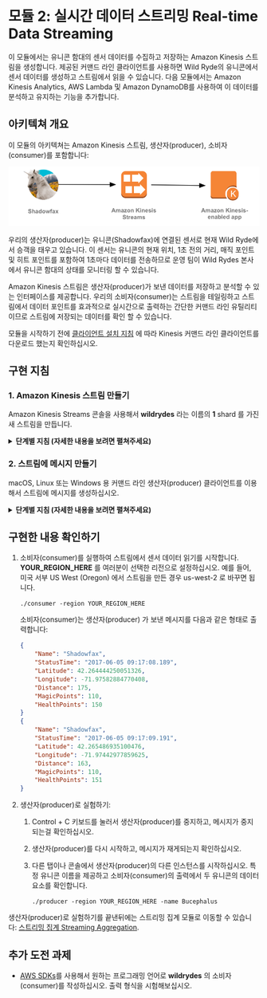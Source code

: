 # 모듈 2: 실시간 데이터 스트리밍 Real-time Data Streaming

이 모듈에서는 유니콘 함대의 센서 데이터를 수집하고 저장하는 Amazon Kinesis 스트림을 생성합니다. 제공된 커맨드 라인 클라이언트를 사용하면 Wild Ryde의 유니콘에서 센서 데이터를 생성하고 스트림에서 읽을 수 있습니다. 다음 모듈에서는 Amazon Kinesis Analytics, AWS Lambda 및 Amazon DynamoDB를 사용하여 이 데이터를 분석하고 유지하는 기능을 추가합니다.

## 아키텍쳐 개요

이 모듈의 아키텍쳐는 Amazon Kinesis 스트림, 생산자(producer), 소비자(consumer)를 포함합니다:

<kbd>![아키텍쳐](../images/data-streaming-architecture.png)</kbd>

우리의 생산자(producer)는 유니콘(Shadowfax)에 연결된 센서로 현재 Wild Ryde에서 승객을 태우고 있습니다. 이 센서는 유니콘의 현재 위치, 1초 전의 거리, 매직 포인트 및 히트 포인트를 포함하여 1초마다 데이터를 전송하므로 운영 팀이 Wild Rydes 본사에서 유니콘 함대의 상태를 모니터링 할 수 있습니다.

Amazon Kinesis 스트림은 생산자(producer)가 보낸 데이터를 저장하고 분석할 수 있는 인터페이스를 제공합니다. 우리의 소비자(consumer)는 스트림을 테일링하고 스트림에서 데이터 포인트를 효과적으로 실시간으로 출력하는 간단한 커맨드 라인 유틸리티이므로 스트림에 저장되는 데이터를 확인 할 수 있습니다.

모듈을 시작하기 전에 [클라이언트 설치 지침][client-installation] 에 따라 Kinesis 커맨드 라인 클라이언트를 다운로드 했는지 확인하십시오.

## 구현 지침

### 1. Amazon Kinesis 스트림 만들기

Amazon Kinesis Streams 콘솔을 사용해서 **wildrydes** 라는 이름의 **1** shard 를 가진 새 스트림을 만듭니다.

<details>
<summary><strong>단계별 지침 (자세한 내용을 보려면 펼쳐주세요)</strong></summary><p>

1. AWS 콘솔에서 **Services** 를 클릭한 다음, Analytics 섹션에서 **Kinesis** 를 선택합니다.

1. **Go to the Streams console** 를 선택합니다. 

1. **Create Kinesis stream** 를 클릭합니다.

1. **Kinesis stream name** 에 `wildrydes` 를 입력하고, **Number of shards** 에 `1` 을 입력한 다음, **Create Kinesis stream** 를 클릭하십시오.

1. 약 60 초 이내에 Kinesis 스트림이 **ACTIVE** 로 바뀌면서 실시간 스트리밍 데이터를 저장할 준비가 된 상태로 변경됩니다.

	<kbd>![스트림 생성 스크린샷](../images/data-streaming-stream-created.png)</kbd>

</p></details>

### 2. 스트림에 메시지 만들기

macOS, Linux 또는 Windows 용 커맨드 라인 생산자(producer) 클라이언트를 이용해서 스트림에 메시지를 생성하십시오.

<details>
<summary><strong>단계별 지침 (자세한 내용을 보려면 펼쳐주세요)</strong></summary><p>

1. 생산자를 실행하여 센서 데이터를 스트림으로 내보내십시오. **YOUR\_REGION\_HERE** 를 여러분이 선택한 리전으로 설정하십시오. 예를 들어, 미국 서부 US West (Oregon) 에서 스트림을 만든 경우 us-west-2 로 바꾸면 됩니다.

	```console
	./producer -region YOUR_REGION_HERE
	```

	생산자(producer)는 스트림에 메시지를 두번 보낸뒤 화면에 마침표 `.` 를 출력합니다

	```console
	$ ./producer -region us-east-1
	..................................................
	```

1. Amazon Kinesis Streams 콘솔에서, **wildrydes** 를 클릭하고 **Monitoring** 탭을 선택하십시오.

1. 몇 분 정도가 지난뒤에, **Put Record (success count)** 그래프에서 초당 한번씩 입력받는걸 기록하게 됩니다.

	<kbd>![Put Record graph screenshot](../images/data-streaming-put-records.png)</kbd>

</p></details>

## 구현한 내용 확인하기

1. 소비자(consumer)를 실행하여 스트림에서 센서 데이터 읽기를 시작합니다. **YOUR\_REGION\_HERE** 를 여러분이 선택한 리전으로 설정하십시오. 예를 들어, 미국 서부 US West (Oregon) 에서 스트림을 만든 경우 us-west-2 로 바꾸면 됩니다.

	```console
	./consumer -region YOUR_REGION_HERE
	```

	소비자(consumer)는 생산자(producer) 가 보낸 메시지를 다음과 같은 형태로 출력합니다:

	```json
	{
	    "Name": "Shadowfax",
	    "StatusTime": "2017-06-05 09:17:08.189",
	    "Latitude": 42.264444250051326,
	    "Longitude": -71.97582884770408,
	    "Distance": 175,
	    "MagicPoints": 110,
	    "HealthPoints": 150
	}
	{
	    "Name": "Shadowfax",
	    "StatusTime": "2017-06-05 09:17:09.191",
	    "Latitude": 42.265486935100476,
	    "Longitude": -71.97442977859625,
	    "Distance": 163,
	    "MagicPoints": 110,
	    "HealthPoints": 151
	}
	```

1. 생산자(producer)로 실험하기:

	1. Control + C 키보드를 눌러서 생산자(producer)를 중지하고, 메시지가 중지되는걸 확인하십시오.

	1. 생산자(producer)를 다시 시작하고, 메시지가 재게되는지 확인하십시오.

	1. 다른 탭이나 콘솔에서 생산자(producer)의 다른 인스턴스를 시작하십시오. 특정 유니콘 이름을 제공하고 소비자(consumer)의 출력에서 두 유니콘의 데이터 요소를 확인합니다.

		```console
		./producer -region YOUR_REGION_HERE -name Bucephalus
		```

생산자(producer)로 실험하기를 끝낸뒤에는 스트리밍 집계 모듈로 이동할 수 있습니다: [스트리밍 집계 Streaming Aggregation][streaming-aggregation-module].

## 추가 도전 과제

- [AWS SDKs][sdks]를 사용해서 원하는 프로그래밍 언어로 **wildrydes** 의 소비자(consumer)를 작성하십시오. 출력 형식을 시험해보십시오.

[sdks]: https://aws.amazon.com/tools/
[streaming-aggregation-module]: ../3_StreamingAggregation/README.md
[client-installation]: ../README.md#kinesis-command-line-clients
